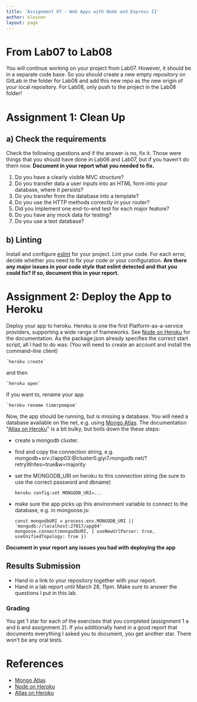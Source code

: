 ```yaml
---
title: 'Assignment 07 - Web Apps with Node and Express II'
author: kleinen
layout: page
---
```


# From Lab07 to Lab08
You will continue working on your project from Lab07.
However, it should be in a separate code base.
So you should create a new empty repository on GitLab in the folder for Lab08 and add this new repo as the new origin of your local repository.
For Lab08, only push to the project in the Lab08 folder!

# Assignment 1: Clean Up

## a) Check the requirements
Check the following questions and if the answer is no, fix it. Those were things that you should have done in Lab06 and Lab07, but if you haven't do them now. **Document in your report what you needed to fix.**
1. Do you have a clearly visible MVC structure?
2. Do you transfer data a user inputs into an HTML form into your database, where it persists?
3. Do you transfer from the database into a template?
4. Do you use the HTTP methods correctly in your router?
5. Did you implement one end-to-end test for each major feature?
6. Do you have any mock data for testing?
7. Do you use a test database?

## b) Linting
Install and configure [eslint](https://eslint.org/) for your project. Lint your code. 
For each error, decide whether you need to fix your code or your configuration.
**Are there any major issues in your code style that eslint detected and that you could fix?
If so, document this in your report.**

# Assignment 2: Deploy the App to Heroku

Deploy your app to heroku. Heroku is one the first
Platform-as-a-service providers, supporting a wide range of frameworks.
See [Node on Heroku] for the documentation.
As the package.json already specifies the correct start script, all I had to do was:
(You will need to create an account and install the command-line client)

    `heroku create`

and then

    `heroku open`

If you want to, rename your app

    `heroku rename timerpompom`

Now, the app should be running, but is missing a database. You will need a
database available on the net, e.g. using [Mongo Atlas]. The documentation "[Atlas on Heroku]" is a bit bulky, but boils down the these steps:

* create a mongodb cluster.
* find and copy the connection string, e.g. mongodb+srv://app03:<password>@cluster0.giyi7.mongodb.net/<dbname>?retryWrites=true&w=majority
* set the MONGODB_URI on heroku to this connection string (be sure to use the correct password and dbname)

    `heroku config:set MONGODB_URI=...`

* make sure the app picks up this environment variable to connect to the database, e.g.
  in mongoose.js:

    ```
    const mongodbURI = process.env.MONGODB_URI || 'mongodb://localhost:27017/app04'
    mongoose.connect(mongodbURI, { useNewUrlParser: true, useUnifiedTopology: true })
    ```

**Document in your report any issues you had with deploying the app**

## Results Submission
* Hand in a link to your repository together with your report.
* Hand in a lab report until March 28, 11pm. Make sure to answer the questions I put in this lab.

### Grading
You get 1 star for each of the exercises that you completed (assignment 1 a and b and assignment 2). If you additionally hand in a good report that documents everything I asked you to document, you get another star. There won't be any oral tests.

# References

* [Mongo Atlas]
* [Node on Heroku]
* [Atlas on Heroku]

[Mongo Atlas]: https://cloud.mongodb.com/
[Node on Heroku]: (https://www.heroku.com/nodejs)
[Atlas on Heroku]: https://developer.mongodb.com/how-to/use-atlas-on-heroku
